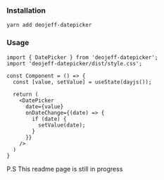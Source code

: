 ### Installation

`yarn add deojeff-datepicker`

### Usage

```
import { DatePicker } from 'deojeff-datepicker';
import 'deojeff-datepicker/dist/style.css';

const Component = () => {
  const [value, setValue] = useState(dayjs());

  return (
    <DatePicker
      date={value}
      onDateChange={(date) => {
        if (date) {
          setValue(date);
        }
      }}
    />
  )
}
```

P.S This readme page is still in progress
